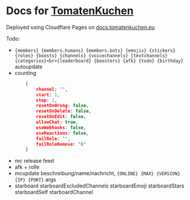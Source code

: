 # Docs for [TomatenKuchen](https://tomatenkuchen.eu)
Deployed using Cloudflare Pages on [docs.tomatenkuchen.eu](https://docs.tomatenkuchen.eu)

Todo:
- `{members} {members.humans} {members.bots} {emojis} {stickers} {roles} {boosts} {channels} {voicechannels} {textchannels} {categories}<br>{leaderboard} {boosters} {afk} {todo} {birthday}` autoupdate
- counting
	```json
		{
			channel: "",
			start: 1,
			step: 1,
			resetOnWrong: false,
			resetOnDelete: false,
			resetOnEdit: false,
			allowChat: true,
			useWebhooks: false,
			useReactions: false,
			failRole: "",
			failRoleRemove: "0"
		}
	```
- mc release feed
- afk + rolle
- mcupdate beschreibung/name/nachricht, `{ONLINE} {MAX} {VERSION} {IP} {PORT}` args
- starboard starboardExcludedChannels starboardEmoji starboardStars starboardSelf starboardChannel
